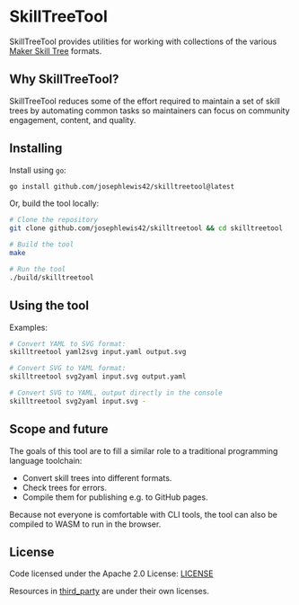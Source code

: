 # SkillTreeTool

SkillTreeTool provides utilities for working with collections of the various [Maker Skill Tree](https://github.com/sjpiper145/MakerSkillTree/tree/main) formats.

## Why SkillTreeTool?

SkillTreeTool reduces some of the effort required to maintain a set of skill trees by
automating common tasks so maintainers can focus on community engagement, content, and quality.

## Installing

Install using `go`:

```bash
go install github.com/josephlewis42/skilltreetool@latest
```

Or, build the tool locally:

```bash
# Clone the repository
git clone github.com/josephlewis42/skilltreetool && cd skilltreetool

# Build the tool
make

# Run the tool
./build/skilltreetool
```

## Using the tool

Examples:

```sh
# Convert YAML to SVG format:
skilltreetool yaml2svg input.yaml output.svg

# Convert SVG to YAML format:
skilltreetool svg2yaml input.svg output.yaml

# Convert SVG to YAML, output directly in the console
skilltreetool svg2yaml input.svg -
```

## Scope and future

The goals of this tool are to fill a similar role to a traditional programming language toolchain:

* Convert skill trees into different formats.
* Check trees for errors.
* Compile them for publishing e.g. to GitHub pages.

Because not everyone is comfortable with CLI tools, the tool can also be 
compiled to WASM to run in the browser.

## License

Code licensed under the Apache 2.0 License: [LICENSE](LICENSE)

Resources in [third_party](third_party) are under their own licenses.